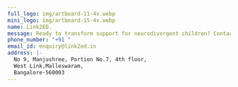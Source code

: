 ```yaml
---
full_logo: img/artboard-11-4x.webp
mini_logo: img/artboard-15-4x.webp
name: Link2ED.
message: Ready to transform support for neurodivergent children? Contact us today..
phone_number: "+91 "
email_id: enquiry@link2ed.in
address: |-
  No 9, Manjushree, Portion No.7, 4th floor, 
  West Link,Malleswaram,
  Bangalore-560003
---
```

